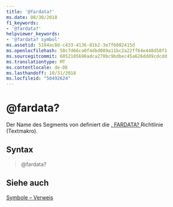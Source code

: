 ```yaml
---
title: '@fardata?'
ms.date: 08/30/2018
f1_keywords:
- '@fardata?'
helpviewer_keywords:
- '@fardata? symbol'
ms.assetid: 5184ac8d-c433-4136-81b2-3e7f6082415d
ms.openlocfilehash: 50c7d66ca0f4dbd089a11bc2a22ff64e448d58f1
ms.sourcegitcommit: 6052185696adca270bc9bdbec45a626dd89cdcdd
ms.translationtype: MT
ms.contentlocale: de-DE
ms.lasthandoff: 10/31/2018
ms.locfileid: "50492624"
---
```

# <a name="fardata"></a>@fardata?

Der Name des Segments von definiert die [. FARDATA? ](../../assembler/masm/dot-fardata-q.md) Richtlinie (Textmakro).

## <a name="syntax"></a>Syntax

> @fardata?

## <a name="see-also"></a>Siehe auch

[Symbole – Verweis](../../assembler/masm/symbols-reference.md)<br/>